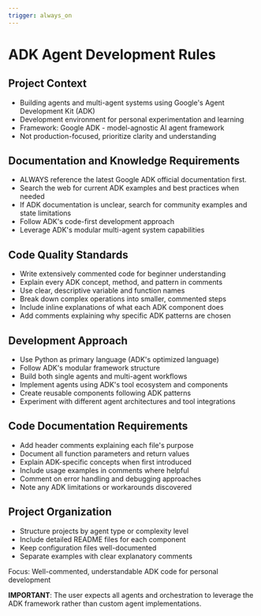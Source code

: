 ```yaml
---
trigger: always_on
---
```


# ADK Agent Development Rules

## Project Context

- Building agents and multi-agent systems using Google's Agent Development Kit (ADK)
- Development environment for personal experimentation and learning
- Framework: Google ADK - model-agnostic AI agent framework
- Not production-focused, prioritize clarity and understanding

## Documentation and Knowledge Requirements

- ALWAYS reference the latest Google ADK official documentation first.
- Search the web for current ADK examples and best practices when needed
- If ADK documentation is unclear, search for community examples and state limitations
- Follow ADK's code-first development approach
- Leverage ADK's modular multi-agent system capabilities

## Code Quality Standards

- Write extensively commented code for beginner understanding
- Explain every ADK concept, method, and pattern in comments
- Use clear, descriptive variable and function names
- Break down complex operations into smaller, commented steps
- Include inline explanations of what each ADK component does
- Add comments explaining why specific ADK patterns are chosen

## Development Approach

- Use Python as primary language (ADK's optimized language)
- Follow ADK's modular framework structure
- Build both single agents and multi-agent workflows
- Implement agents using ADK's tool ecosystem and components
- Create reusable components following ADK patterns
- Experiment with different agent architectures and tool integrations

## Code Documentation Requirements

- Add header comments explaining each file's purpose
- Document all function parameters and return values
- Explain ADK-specific concepts when first introduced
- Include usage examples in comments where helpful
- Comment on error handling and debugging approaches
- Note any ADK limitations or workarounds discovered

## Project Organization

- Structure projects by agent type or complexity level
- Include detailed README files for each component
- Keep configuration files well-documented
- Separate examples with clear explanatory comments

Focus: Well-commented, understandable ADK code for personal development

**IMPORTANT**: The user expects all agents and orchestration to leverage the ADK framework rather than custom agent implementations.